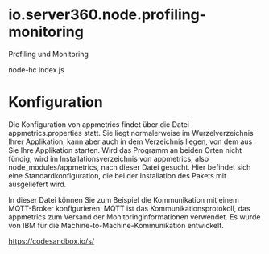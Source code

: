 # io.server360.node.profiling-monitoring

Profiling und Monitoring 

node-hc index.js

# Konfiguration

Die Konfiguration von appmetrics findet über die Datei appmetrics.properties statt. Sie liegt normalerweise im Wurzelverzeichnis Ihrer Applikation, kann aber auch in dem Verzeichnis liegen, von dem aus Sie Ihre Applikation starten. Wird das Programm an beiden Orten nicht fündig, wird im Installationsverzeichnis von appmetrics, also node_modules/appmetrics, nach dieser Datei gesucht. Hier befindet sich eine Standardkonfiguration, die bei der Installation des Pakets mit ausgeliefert wird.

In dieser Datei können Sie zum Beispiel die Kommunikation mit einem MQTT-Broker konfigurieren. MQTT ist das Kommunikationsprotokoll, das appmetrics zum Versand der Monitoringinformationen verwendet. Es wurde von IBM für die Machine-to-Machine-Kommunikation entwickelt.

https://codesandbox.io/s/
